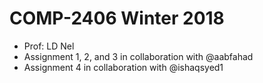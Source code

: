 # COMP-2406 Winter 2018
- Prof: LD Nel
- Assignment 1, 2, and 3 in collaboration with @aabfahad
- Assignment 4 in collaboration with @ishaqsyed1
